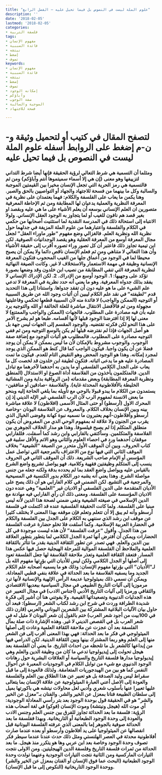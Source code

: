 ```yaml
---
title: "علوم الملة ليست في النصوص بل فيما تحيل عليه – الفصل الرابع"
description: ''
date: '2018-02-05'
lastmod: '2018-02-05'
categories:
- فلسفة التربية
tags:
- مفهوم الإنسان
- فائدة السببية
- نيتشه
- إضغط
- تصوف
keywords:
- مفهوم الإنسان
- فائدة السببية
- نيتشه
- إضغط
- تصوف
- إمكانه الوجود
- وآباؤكم
- صفة الوجوب
- الموجبة والسالبة
- فسحة للاجتهاد

---
```

# **لتصفح المقال في كتيب أو لتحميل وثيقة و-ن-م إضغط على الروابط أسفله** **علوم الملة ليست في النصوص بل فيما تحيل عليه**

### ومثلما أن التسمية هي شرط التعالي لرؤية الحقيقة فإنها أيضا شرط التداني لتزييفها وهو معنى {إن هي إلا أسماء سميتموها أنتم وآباؤكم} ومن ثم فالتسمية هي رمز الحرية التي تجعل الإنسان مخيرا بين القيمتين الموجبة والسالبة وكل ما بينهما من فسحة للاجتهاد والجهاد أو التواصيين بالحق والصبر. وهنا يكمن ما يعاب على الفلسفة والكلام: فهما يعتمدان على نظرية في المعرفة النظرية والعملية يدعيان لها المطابقة ومن ثم الإحاطة المعرفية متصورين ان العلم الإنساني بوسعه أن يعلم الأشياء على ما هي عليه وبقصد او بغير قصد هم نافون للغيب أو لما يتجاوز به الوجود العقل الإنساني. ولولا الانتباه إلى استحالة ذلك في المدرسة النقدية لما استثنيت أصحابها من حكمي في الكلام والفلسفة واعتبارهما من علوم الملة المزيفة في جدلهما حول نظرية الله ونظرية العلم. فالغزالي وضع مفهوم “طور ماوراء العقل” لجعل مجال المعرفة أوسع من المعرفة العقلية وهو يقصد الوجدانيات الصوفية. لكن ابن تيمية تجاوز ذلك فاعتبر أن كل تصور وراء تصوره أقرب إلى حقيقة الأشياء وأن هذا التعالي لا متناهي ومن ثم فعلم الإنسان ناقص دائما ولا يمكن أن يصبح محيطا لما في الوجود من أعماق جلها من الغيب المحجوب فتكون المعرفة الإنسانية وظيفة في مهمة الاستعمار والاستخلاف لا غير. وكانت الصيغة النهائية لنظرية المعرفة التي تنفي المطابقة من نصيب ابن خلدون وقد وضعها بصورة تؤكد على وجهيها: 1. الوجود أوسع من الإدراك. 2. لكن الإدراك الإنساني لا يفقد بذلك جدواه المعرفية. وهو ما يعني أنه حدد نظرية في المعرفة لا تدعي علم الشيء على ما هو عليه دون أن تفقد جدواها. واستنادا إلى هذا التحديد قدم “لطيفته” في نقد علم الكلام ليبين أن أثبات وجود الله عن طريق السببية أو التوجيه (الممكن والواجب) لا فائدة منه لأن السببية قطعها تحكمي وفاعليتها مجهولة ومن ثم فالأفضل الانتقال مباشرة للعلة الخالقة أو الله والتوجيه يرد عليه بأن فيه مصادرة على المطلوب. فالجهات (الممكن والواجب والممتنع) لا معنى لها إلا إذا افترضنا الوجود قبلها لأنها أقسامه. طبعا هو لم يشرح الامر على هذا النحو لكن فكرته تقتضيه. والوجود المقسم إلى الجهات ليس جهة بل هو أصل الجهات فإذا لم نفترضه قبلها لم يكن بالوسع التوجيه ومن ثم ففي التوجيه مصادرة على المطلوب. فالمطلوب هو أثبات الوجود مع إضافة صفة الوجوب. والوجوب مشروط بالإمكان لأن ما ليس بممكن لا يمكن أن يوجد فضلا عن أن يكون واجبا. فيكون الواجب كما قال كنط هو الممكن الذي يوجد لمجرد إمكانه. وهذا هو الوجود المحض وهو النقيض التام للعدم. فيكون ما تمت المصادرة عليه هو ما يدعى اثباته. فتكون لطيفة ابن خلدون قد لخصت كل ما يعاب على الجدل الكلامي الفلسفي أو ما يدين به أحدهما لآخرهما مع تبادل الدين. فالمتكلمون يأخذون من الفلاسفة أداة الصوغ او الاستدلال (المنطق ونظرية المعرفة المطابقة) وبعض مقدماته (من الرواقية بداية ومن المشائية الخليطة بالأفلاطونية المحدثة غاية). والفلاسفة -صادقين أو منافقين-يستمدون من الكلام ما يبدو قبولا بالوحي مع تأويله بما يلغي الحاجة إليه وبنحو ما بعض الانسنة لمفهوم الرب لأن الرب الفلسفي غير الإله الديني إذ إن المحرك الاول (أرسطو) أو حتى المثال الأسمى (افلاطون) لا علاقة مباشرة بينه وبين الإنسان بخلاف الكلام. والمعروف عن الفلاسفة اليونان -وخاصة أرسطو وأفلاطون-أنهم يعتبرون ما نسميه نبوة كهانة وفوضى الخيال الذي يقرب من الجنون ولا علاقة له بمفهوم الوحي الدي من المفروض أن يكون منطلق المتكلم إذا لم يصبح فيلسوفا. وهذا هو مدار الخلاف الجوهري بين الفلاسفة والمتكلمين. وسأكتفي بالفارابي وابن رشد كما أسفلت. فللفارابي موقفان أحدهما ورد في احصاء العلوم والثاني وهو الاتم والأقل سلبية في كتاب الحروف. وبين أن الموقف الأول متحرر من الصبغة “الشيعية” بخلاف الموقف الثاني التي فيها نوع من الاعتراف بالمرجعية التي تواصل عمل المؤسس أو الإمام صاحب الشريعة. ذلك أن الموقف الثاني في الحروف ينسب إلى المتكلم وظيفتين فقهية وكلامية. فهو يواصل تشريع واضع الشرع بالقياس عليه ويواصل واضع العقد بما لم يحدده بدقة ولكنه جعله من جنس مواصلة الشرع. وهذا يعني أنه يشبه دور الكلام بدور الكنسية في المسيحية والمرجعية في التشيع. لكن الضمني في كلام الفارابي هو أن ذلك يصح على الأديان المتقدمة على الدين الفلسفي أو الاديان غير “العلمية” وهي عنده دون الاديان المؤسسة على الفلسفة. ومعنى ذلك أن رأي الفارابي فيه مهادنة مع الدين الإسلامي في صيغته الشيعية ونفي ضمني لصحة هذا الدين لأنه ليس مبنيا على الفلسفة. ولما كانت الحقيقة الفلسفية عنده قد اكتملت في فلسفة أرسطو وأنه لم يبق إلا أن تتعلم وتعلم فإن موقفه بهذا المعنى لا يختلف كثيرا عن موقف ابن رشد الذي سننهي به الكلام على الجدل بين الفلسفة والكلام في الحضارة العربية الإسلامية. وكما أسلفت فلا تخلو حضارة عرفت الفلسفة من هذا الجدل. وأقول “عرفت الفلسفة” لأن هذه ليست موجودة في كل الحضارات ويمكن أن أفترض أنها ثمرة الجدل الكلامي لما يتطور بتطور العلاقة بين الدين والعلم. فهي تصدر عن تطور الثقافة الدينية بقدر ما تتأثر بالثقافة العلمية والملاحظ أن الفلسفة الموالية للمرحلة الهيجلية حصل فيها عكس هذا المسار. فتعقد الثقافة العلمية وتعذر ملاحقة الفلاسفة لها جعل الفلسفة تعود إلى أصلها أو الجدل الكلامي ولكن ليس للأديان التي بؤرتها مفهوم الله بل لـ”الأديان” التي بؤرتها مفهوم الإنسان: وذلك هو ما يسميه أصحابه علم الكلام الجديد وما يسفيه الفلاسفة ما بعد الحداثة في علاقة بنفي قطبي المعادلة. ويمكن أن نسمي ذلك بميثولوجيا عديمة الرأس الإلهية والإنسانية لأنها ترد مرموزيا إلى آليات التاريخ الطبيعي في مجال السياسية ببعديها الاقتصادي والثقافي ورمزيا إلى آليات التاريخ الأدبي (أجناس الادب) في مجال التعبير عن هذه الجدليات الدنيوية وتصعيداتها القيمية. ولا يفوتني هنا أن أشير إلى فكرة شديدة الطرافة وردت في شرح ابن رشد لكتاب الشعر (ارسطو): فبعد أن حاول بيان الآليات البلاغية المشتركة بين الشعرين اليوناني والعربي (قارن ذلك في 100بيت من أجود شعر العرب) ختم بالقول إن شعر اليونان لا مثيل له في شعر العرب بل في القصص الديني لا غير. وهذه الإشارة ذات صلة بمآل الفلسفة بعد أن عجزت عن ملاحقة الثقافة العلمية وعادت إلى أصلها الميثولوجي في فكر ما بعد الحداثة: فهي بهذا المعنى أقرب إلى فن الشعر منها إلى العلم وهو ربما المشترك بينها وبين الثقافة الدينية. لكن الدرامي فيها من إبداعها كالشعر بل ما تلحظه من احداث التاريخ. ما يعني أن الفلسفة بعد هيجل تحولت إلى إيديولوجيا تدعي ما كان من وظيفة الدين والعلم وهي إيديولوجيا مدارها فلسفة التاريخ والسياسة أو العلاقات البشرية حول رهانات الوجود الدنيوي مع شيء من توابل الكلام في الوجوديات المعبرة عن أحوال النفس كما هو بين من الهيدجوريات المتعامقة. ولذلك فالعودة إلى ما قبل سقراط ليس وليد الصدفة بل هو تعبير عن هذا الطلاق بين العلم والفلسفة والعودة إلى الاصل أعني العبارة الميثولوجية عن علاقة الإنسان بما يتعالى عليها تعبيرا عنها بأسلوب شعري وأدبي لعل محاولات نيتشه هي باكورتها بميل إلى سلطان الطبيعة فنانا بمعزل عن الخير والشر. والفنان بـ”معزل عن الخير والشر” هو في الحقيقة قول بوحدة الوجود بعد بتر رأسي المعادلة الوجودية: أي موت الله (هيجل ونيتشة) وموت الإنسان (فوكو) في لغة أصحاب هذه الرؤية: فلسفة ما بعد الحداثة تجاوز للفرق بين جنس العلم وجنس الادب والعودة إلى وحدة الوجود الطبعانية أو التاريخانية. وبهذا ففلسفة ما بعد الحداثة صوفية بالجوهر إما بالمعنى الذي عرفته الفلسفة اليونانية قبل انفصالها عن الميثولوجيا على يد أفلاطون وأرسطو أو بعده عندما صارت أفلاطونية محدثة في العصر الهلنستي ومثل ذلك حدث عندنا عندما سيطر فكر تصوف وحدة الوجود وخاصة بعد ابن عربي وها هو يتكرر منذ هيجل. ما بعد الحداثة من ثمرات فلسفة التاريخ وفلسفة الدين الهيجليتين. ومن الاولى نتجت التيارات الماركسية ومن الثانية نتجت التيارات الوجودية وعنهما تولدت وحدة الوجود الطبعانية (البحث عما فوق الإنسان أو الفنان بمعزل عن الخير والشر) ووحدة الوجود التاريخانية (النكوص إلى ما قبل الإنسان).

###